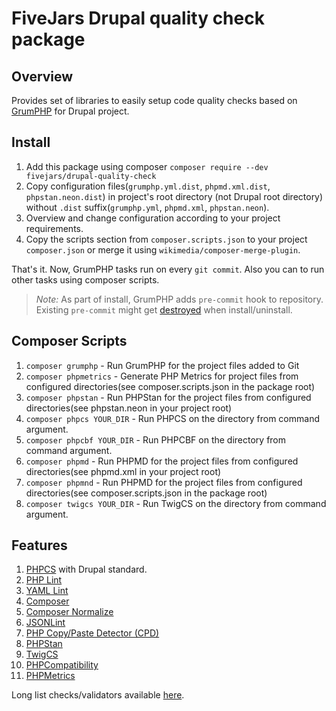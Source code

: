 # FiveJars Drupal quality check package

## Overview

Provides set of libraries to easily setup code quality checks based on [GrumPHP](https://github.com/phpro/grumphp) for Drupal project.

## Install

1. Add this package using composer `composer require --dev fivejars/drupal-quality-check`
2. Copy configuration files(`grumphp.yml.dist`, `phpmd.xml.dist`, `phpstan.neon.dist`) in project's root directory (not Drupal root directory)
without `.dist` suffix(`grumphp.yml`, `phpmd.xml`, `phpstan.neon`).
3. Overview and change configuration according to your project requirements.
4. Copy the scripts section from `composer.scripts.json` to your project `composer.json` or merge it using `wikimedia/composer-merge-plugin`.

That's it. Now, GrumPHP tasks run on every `git commit`.
Also you can to run other tasks using composer scripts.

>*Note:* As part of install, GrumPHP adds `pre-commit` hook to repository. Existing `pre-commit` might get [destroyed](https://github.com/phpro/grumphp/issues/416) when install/uninstall.

## Composer Scripts
1. `composer grumphp` - Run GrumPHP for the project files added to Git
2. `composer phpmetrics` - Generate PHP Metrics for project files from configured directories(see composer.scripts.json in the package root)
3. `composer phpstan` - Run PHPStan for the project files from configured directories(see phpstan.neon in your project root)
4. `composer phpcs YOUR_DIR` - Run PHPCS on the directory from command argument.
5. `composer phpcbf YOUR_DIR` - Run PHPCBF on the directory from command argument.
6. `composer phpmd` - Run PHPMD for the project files from configured directories(see phpmd.xml in your project root)
7. `composer phpmnd` - Run PHPMD for the project files from configured directories(see composer.scripts.json in the package root)
8. `composer twigcs YOUR_DIR` - Run TwigCS on the directory from command argument.

## Features

1. [PHPCS](https://github.com/squizlabs/PHP_CodeSniffer) with Drupal standard.
2. [PHP Lint](http://www.icosaedro.it/phplint/)
3. [YAML Lint](http://www.yamllint.com/)
4. [Composer](https://github.com/composer/composer)
5. [Composer Normalize](https://github.com/ergebnis/composer-normalize)
6. [JSONLint](https://jsonlint.com/)
7. [PHP Copy/Paste Detector (CPD)](https://github.com/sebastianbergmann/phpcpd)
8. [PHPStan](https://github.com/phpstan/phpstan)
8. [TwigCS](https://github.com/friendsoftwig/twigcs)
9. [PHPCompatibility](https://github.com/PHPCompatibility/PHPCompatibility)
10. [PHPMetrics](https://github.com/phpmetrics/PhpMetrics)

Long list checks/validators available [here](https://github.com/phpro/grumphp/blob/master/doc/tasks.md#tasks-1).
